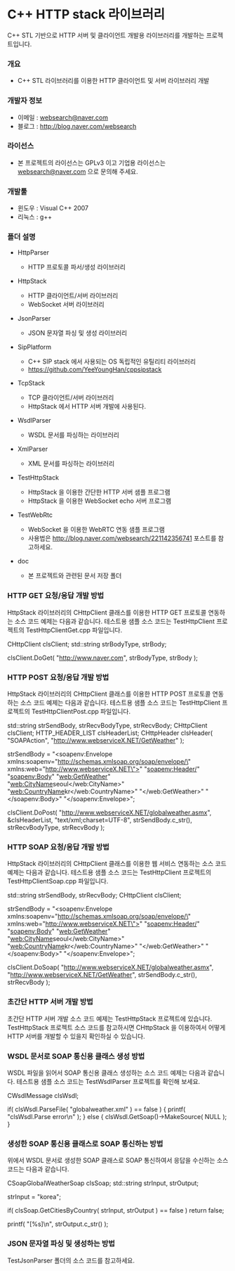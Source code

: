 ﻿# C++ HTTP stack 라이브러리
C++ STL 기반으로 HTTP 서버 및 클라이언트 개발용 라이브러리를 개발하는 프로젝트입니다.

### 개요

* C++ STL 라이브러리를 이용한 HTTP 클라이언트 및 서버 라이브러리 개발

### 개발자 정보

* 이메일 : websearch@naver.com
* 블로그 : http://blog.naver.com/websearch

### 라이선스

* 본 프로젝트의 라이선스는 GPLv3 이고 기업용 라이선스는 websearch@naver.com 으로 문의해 주세요.

### 개발툴

* 윈도우 : Visual C++ 2007
* 리눅스 : g++

### 폴더 설명

* HttpParser
  * HTTP 프로토콜 파서/생성 라이브러리

* HttpStack
  * HTTP 클라이언트/서버 라이브러리
  * WebSocket 서버 라이브러리

* JsonParser
  * JSON 문자열 파싱 및 생성 라이브러리

* SipPlatform
  * C++ SIP stack 에서 사용되는 OS 독립적인 유틸리티 라이브러리
  * https://github.com/YeeYoungHan/cppsipstack

* TcpStack
  * TCP 클라이언트/서버 라이브러리
  * HttpStack 에서 HTTP 서버 개발에 사용된다.

* WsdlParser
  * WSDL 문서를 파싱하는 라이브러리

* XmlParser
  * XML 문서를 파싱하는 라이브러리

* TestHttpStack
  * HttpStack 을 이용한 간단한 HTTP 서버 샘플 프로그램
  * HttpStack 을 이용한 WebSocket echo 서버 프로그램

* TestWebRtc
  * WebSocket 을 이용한 WebRTC 연동 샘플 프로그램
  * 사용법은 http://blog.naver.com/websearch/221142356741 포스트를 참고하세요.

* doc
  * 본 프로젝트와 관련된 문서 저장 폴더

### HTTP GET 요청/응답 개발 방법
HttpStack 라이브러리의 CHttpClient 클래스를 이용한 HTTP GET 프로토콜 연동하는 소스 코드 예제는 다음과 같습니다.
테스트용 샘플 소스 코드는 TestHttpClient 프로젝트의 TestHttpClientGet.cpp 파일입니다.

 CHttpClient clsClient;
 std::string strBodyType, strBody;

 clsClient.DoGet( "http://www.naver.com", strBodyType, strBody );

### HTTP POST 요청/응답 개발 방법
HttpStack 라이브러리의 CHttpClient 클래스를 이용한 HTTP POST 프로토콜 연동하는 소스 코드 예제는 다음과 같습니다.
테스트용 샘플 소스 코드는 TestHttpClient 프로젝트의 TestHttpClientPost.cpp 파일입니다.

 std::string strSendBody, strRecvBodyType, strRecvBody;
 CHttpClient clsClient;
 HTTP_HEADER_LIST clsHeaderList;
 CHttpHeader clsHeader( "SOAPAction", "http://www.webserviceX.NET/GetWeather" );

 strSendBody = "<soapenv:Envelope xmlns:soapenv=\"http://schemas.xmlsoap.org/soap/envelope/\" xmlns:web=\"http://www.webserviceX.NET\">"
   "<soapenv:Header/>"
   "<soapenv:Body>"
      "<web:GetWeather>"
         "<web:CityName>seoul</web:CityName>"
         "<web:CountryName>kr</web:CountryName>"
      "</web:GetWeather>"
   "</soapenv:Body>"
  "</soapenv:Envelope>";

  clsClient.DoPost( "http://www.webserviceX.NET/globalweather.asmx", &clsHeaderList, "text/xml;charset=UTF-8", strSendBody.c_str(), strRecvBodyType, strRecvBody );

### HTTP SOAP 요청/응답 개발 방법
HttpStack 라이브러리의 CHttpClient 클래스를 이용한 웹 서비스 연동하는 소스 코드 예제는 다음과 같습니다.
테스트용 샘플 소스 코드는 TestHttpClient 프로젝트의 TestHttpClientSoap.cpp 파일입니다.

 std::string strSendBody, strRecvBody;
 CHttpClient clsClient;

 strSendBody = "<soapenv:Envelope xmlns:soapenv=\"http://schemas.xmlsoap.org/soap/envelope/\" xmlns:web=\"http://www.webserviceX.NET\">"
   "<soapenv:Header/>"
   "<soapenv:Body>"
      "<web:GetWeather>"
         "<web:CityName>seoul</web:CityName>"
         "<web:CountryName>kr</web:CountryName>"
      "</web:GetWeather>"
   "</soapenv:Body>"
  "</soapenv:Envelope>";

 clsClient.DoSoap( "http://www.webserviceX.NET/globalweather.asmx", "http://www.webserviceX.NET/GetWeather", strSendBody.c_str(), strRecvBody );

### 초간단 HTTP 서버 개발 방법
초간단 HTTP 서버 개발 소스 코드 예제는 TestHttpStack 프로젝트에 있습니다. TestHttpStack 프로젝트 소스 코드를 참고하시면 CHttpStack 을 이용하여서 어떻게 HTTP 서버를 개발할 수 있을지 확인하실 수 있습니다.

### WSDL 문서로 SOAP 통신용 클래스 생성 방법
WSDL 파일을 읽어서 SOAP 통신용 클래스 생성하는 소스 코드 예제는 다음과 같습니다.
테스트용 샘플 소스 코드는 TestWsdlParser 프로젝트를 확인해 보세요.

 CWsdlMessage clsWsdl;

 if( clsWsdl.ParseFile( "globalweather.xml" ) == false )
 {
  printf( "clsWsdl.Parse error\n" );
 }
 else
 {
  clsWsdl.GetSoap()->MakeSource( NULL );
 }

### 생성한 SOAP 통신용 클래스로 SOAP 통신하는 방법
위에서 WSDL 문서로 생성한 SOAP 클래스로 SOAP 통신하여서 응답을 수신하는 소스 코드는 다음과 같습니다.

 CSoapGlobalWeatherSoap clsSoap;
 std::string strInput, strOutput;

 strInput = "korea";

 if( clsSoap.GetCitiesByCountry( strInput, strOutput ) == false ) return false;

 printf( "[%s]\n", strOutput.c_str() );

### JSON 문자열 파싱 및 생성하는 방법
TestJsonParser 폴더의 소스 코드를 참고하세요.
